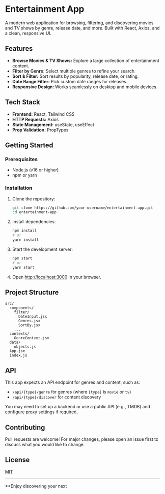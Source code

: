 # Entertainment App

A modern web application for browsing, filtering, and discovering movies and TV shows by genre, release date, and more. Built with React, Axios, and a clean, responsive UI.

## Features

- **Browse Movies & TV Shows:** Explore a large collection of entertainment content.
- **Filter by Genre:** Select multiple genres to refine your search.
- **Sort & Filter:** Sort results by popularity, release date, or rating.
- **Date Range Filter:** Pick custom date ranges for releases.
- **Responsive Design:** Works seamlessly on desktop and mobile devices.

## Tech Stack

- **Frontend:** React, Tailwind CSS
- **HTTP Requests:** Axios
- **State Management:** useState, useEffect
- **Prop Validation:** PropTypes

## Getting Started

### Prerequisites

- Node.js (v16 or higher)
- npm or yarn

### Installation

1. Clone the repository:

   ```sh
   git clone https://github.com/your-username/entertainment-app.git
   cd entertainment-app
   ```

2. Install dependencies:

   ```sh
   npm install
   # or
   yarn install
   ```

3. Start the development server:

   ```sh
   npm start
   # or
   yarn start
   ```

4. Open [http://localhost:3000](http://localhost:3000) in your browser.

## Project Structure

```
src/
  components/
    filter/
      DateInput.jsx
      Genres.jsx
      SortBy.jsx
    ...
  contexts/
    GenreContext.jsx
  data/
    objects.js
  App.jsx
  index.js
```

## API

This app expects an API endpoint for genres and content, such as:

- `/api/{type}/genre` for genres (where `{type}` is `movie` or `tv`)
- `/api/{type}/discover` for content discovery

You may need to set up a backend or use a public API (e.g., TMDB) and configure proxy settings if required.

## Contributing

Pull requests are welcome! For major changes, please open an issue first to discuss what you would like to change.

## License

[MIT](LICENSE)

---

\*\*Enjoy discovering your next

